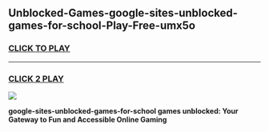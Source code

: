 
## Unblocked-Games-google-sites-unblocked-games-for-school-Play-Free-umx5o
<h3>
<a href="https://premium76.site?title=google-sites-unblocked-games-for-school&ref=23A">CLICK TO PLAY</a></h3>
<hr>

<h3>
<a href="https://premium76.site?title=google-sites-unblocked-games-for-school&ref=23A">CLICK 2 PLAY</a>
  
</h3>

<a href="https://premium76.site?title=google-sites-unblocked-games-for-school&ref=23A"><img src="https://clearcache.store/games.png"></a>


**google-sites-unblocked-games-for-school games unblocked: Your Gateway to Fun and Accessible Online Gaming**
